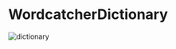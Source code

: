 # WordcatcherDictionary


![dictionary](https://github.com/sumeyyekilincc/WordcatcherDictionary---Provider/assets/143969693/b31d9ffc-9a52-4709-bcfb-440a12b7f1bb)
